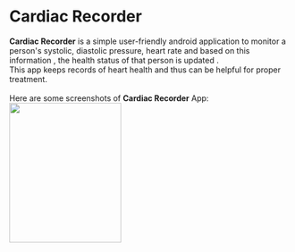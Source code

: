 <h1>Cardiac Recorder</h1>
<b>Cardiac Recorder</b> is a simple user-friendly android application to monitor a person's systolic, diastolic pressure, heart rate 
and based on this information , the health status of that person is updated .<br>
This app keeps records of heart health  and thus can be helpful for proper treatment. <br>
<br>
Here are some screenshots of <b>Cardiac Recorder</b> App:
<br>
<img src="https://github.com/SumiyaBarsha/software_project/commit/3e1571b134444530e6ed698b180674ac63e7557e#commitcomment-120739059" height="250px" width="200px">

 


